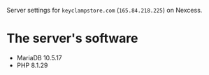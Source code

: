 Server settings for `keyclampstore.com` (`165.84.218.225`) on Nexcess.  

# The server's software
- MariaDB 10.5.17
- PHP 8.1.29
